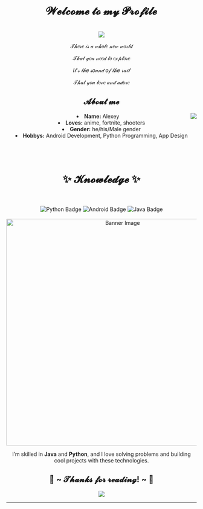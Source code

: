 <body>
  <center>
<h1 align="center"> 𝓦𝓮𝓵𝓬𝓸𝓶𝓮 𝓽𝓸 𝓶𝔂 𝓟𝓻𝓸𝓯𝓲𝓵𝓮 </h1>
<br>
<div align="center">
  
   <img src="https://lanyard.kyrie25.dev/api/594227153000726529?showBanner=animated&waveColor=transparent&waveSpotifyColor=transparent&bannerFilter=brightness(0.8)%20blur(2px)&gradient=7E37F9-B48EF7-E568C4&imgStyle=square"  />
  </a>
    <br>
  <p>𝒯𝒽𝑒𝓇𝑒 𝒾𝓈 𝒶 𝓌𝒽𝑜𝓁𝑒 𝓃𝑒𝓌 𝓌𝑜𝓇𝓁𝒹</p>
  <p>𝒯𝒽𝒶𝓉 𝓎𝑜𝓊 𝓃𝑒𝑒𝒹 𝓉𝑜 𝑒𝓍𝓅𝓁𝑜𝓇𝑒</p>
  <p>𝐼𝓉'𝓈 𝓉𝒽𝑒 𝓈𝑜𝓊𝓃𝒹 𝑜𝒻 𝓉𝒽𝑒 𝓇𝒶𝒾𝓁</p>
<p>𝒯𝒽𝒶𝓉 𝓎𝑜𝓊 𝓁𝑜𝓋𝑒 𝒶𝓃𝒹 𝒶𝒹𝑜𝓇𝑒</p>
  
</div>
    <div align="center">
      </div>
<div>
<h2 align="center"> 𝓐𝓫𝓸𝓾𝓽 𝓶𝓮 </h2>
  <div align="center">
<img src="https://64.media.tumblr.com/e1f1c97123ae217eb731500e502e0083/tumblr_n9dxcikmIU1qc9zfzo7_r1_250.gif" align="right">
  </div>
<li>
 <b>Name:</b> Alexey</li>
<li>
<b>Loves:</b> anime, fortnite, shooters
</li>
<li>
<b>Gender:</b> he/his/Male gender
</li>
<li>
<b>Hobbys:</b> Android Development, Python Programming, App Design
</li>
<br><br><br>
</div>
<div align="center">
<h1 align="center"> ✨ 𝓚𝓷𝓸𝔀𝓵𝓮𝓭𝓰𝓮 ✨ </h1>
</div>
<br>




<br>

<div align="center">
  <img src="https://img.shields.io/badge/Python-3776AB?style=for-the-badge&logo=python&logoColor=white" alt="Python Badge">
  <img src="https://img.shields.io/badge/Android-3DDC84?style=for-the-badge&logo=android&logoColor=white" alt="Android Badge">
  <img src="https://img.shields.io/badge/Java-F89820?style=for-the-badge&logo=java&logoColor=white" alt="Java Badge">
</div>

<br>

<div align="center">
  <img src="https://i.pinimg.com/originals/8d/4b/77/8d4b77c44b7a68c0fd609411e2c0ec3c.gif" alt="Banner Image" width="600">
</div>

<p align="center">
  I’m skilled in <strong>Java</strong> and <strong>Python</strong>, and I love solving problems and building cool projects with these technologies.
</p>

<h2 align="center">💖 ~ 𝓣𝓱𝓪𝓷𝓴𝓼 𝓯𝓸𝓻 𝓻𝓮𝓪𝓭𝓲𝓷𝓰! ~ 💖</h2>
<div align="center">
<img src="https://i.imgur.com/XuLMmMB.gif">
</div>
<hr>
</div>
</div>
    </center>
</body>
